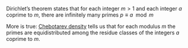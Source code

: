 Dirichlet’s theorem states that for each integer $m > 1$ and each integer $a$ coprime to $m$, there are infinitely many primes $p \equiv a \mod m$

More is true: [Chebotarev density](Chebotarev%20density) tells us that for each modulus $m$ the primes are equidistributed among the residue classes of the integers $a$ coprime to $m$.